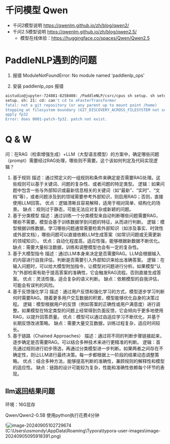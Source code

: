 # 千问模型 Qwen

* 千问2模型说明 https://qwenlm.github.io/zh/blog/qwen2/
* 千问2.5模型说明 https://qwenlm.github.io/zh/blog/qwen2.5/
  * 模型在线体验：https://huggingface.co/spaces/Qwen/Qwen2.5






# PaddleNLP遇到的问题

1. 报错 ModuleNotFoundError: No module named 'paddlenlp_ops'

2. 安装 paddlenlp_ops 报错

```bash
aistudio@jupyter-724881-8258408: /PaddleNLP/csrc/cpus sh setup. sh setup. sh: 16: [ missing
setup. sh: 21: cd: can't cd to xFasterTransformer
fatal: not a git repository (or any parent up to mount point /home)
Stopping at filesystem boundary (GIT_DISCOVERY_ACROSS_FILESYSTEM not set). 
apply fp32
Error: does 0001-patch-fp32. patch not exist.
```





# Q & W

问：在RAG（检索增强生成）+LLM（大型语言模型）的方案中，确定哪些问题（prompt）需要经过RAG处理，哪些则不需要。这个该如何判定及代码实现逻辑？

1. 基于规则
描述：通过预定义的一组规则和条件来确定是否需要RAG处理。这些规则可以基于关键词、问题的复杂性、或者问题的特定类型。
逻辑：如果问题中包含一些与外部知识或最新信息相关的关键词（如“最新”、“实时”、“文档”等），或者问题涉及到的领域需要参考外部知识，则启用RAG；否则，直接使用LLM回答。
优点：逻辑清晰且容易解释，适用于相对简单、结构化的场景。
缺点：规则过于静态，可能无法应对复杂或新颖的问题。
2. 基于分类模型
描述：通过训练一个分类模型来自动判断哪些问题需要RAG，哪些不需要。模型会基于训练数据学到问题的特征，从而进行判断。
逻辑：模型根据训练数据，学习哪些问题通常需要检索外部知识（如涉及事实、时效性或外部文档），哪些问题可以直接依赖LLM生成答案（如常识问题或无需更新的领域知识）。
优点：自动化程度高，适应性强，能够根据新数据不断优化。
缺点：需要大量标注数据，训练和调整模型也会有一定的复杂性。
3. 基于大模型指令
描述：通过LLM本身来决定是否需要RAG。LLM会根据输入的内容进行自我评估，判断是否需要引入外部知识来给出准确答案。
逻辑：在输入问题时，可以给大模型附加指令，让模型对问题进行分析。如果模型“认为”外部检索有助于提高答案的准确性，它会触发RAG流程。否则直接生成答案。
优点：灵活性强，适合复杂的语义判断。
缺点：依赖模型的自我评估，可能会有误判的风险。
4. 基于反馈强化学习
描述：通过用户反馈和强化学习的方式，模型逐步学习判断何时需要RAG。随着更多用户交互数据的积累，模型能够优化自身的决策过程。
逻辑：模型根据用户的反馈（例如答案的正确性或用户满意度）进行调整。如果模型在特定类型的问题上经常得到负面反馈，它会倾向于更多地使用RAG，以提升回答质量。
优点：模型可以通过自适应学习不断优化，并基于长期反馈改进策略。
缺点：需要大量交互数据，训练过程复杂，适应时间较长。
5. 基于链路（Chained Approaches）
描述：通过将不同的判断步骤链接起来，逐步确定是否需要RAG。可以结合多种技术来进行更精准的判断。
逻辑：首先通过规则进行初步筛选，再通过分类模型进一步判断。如果两者之间存在不确定性，则让LLM进行最终决策。每一步都根据上一阶段的结果动态调整策略。
优点：结合多种方法，能够提高判断的准确性，兼顾规则的解释性和模型的适应性。
缺点：链路的设计可能较为复杂，性能和准确性依赖每个环节的表现。





## llm返回结果问题

环境：16G显存

Qwen/Qwen2-0.5B  使用python执行花费4分钟



!![image-20240905102729674](C:\Users\osmondy\AppData\Roaming\Typora\typora-user-images\image-20240905102729674.png)(C:\Users\osmondy\AppData\Roaming\Typora\typora-user-images\image-20240905095918391.png)











